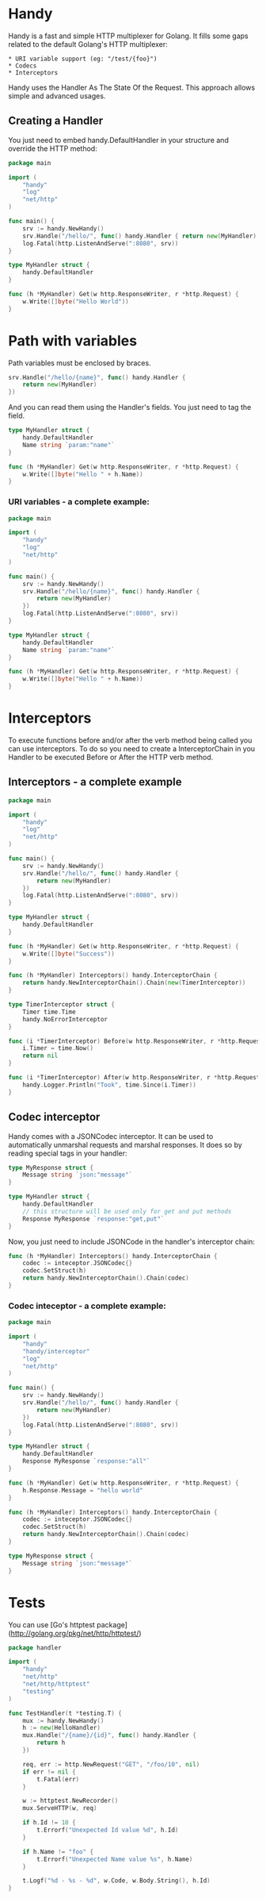 Handy
==========================================

Handy is a fast and simple HTTP multiplexer for Golang. It fills some gaps
related to the default Golang's HTTP multiplexer:

	* URI variable support (eg: "/test/{foo}")
	* Codecs
	* Interceptors

Handy uses the Handler As The State Of the Request. This approach allows simple and advanced usages.

## Creating a Handler
You just need to embed handy.DefaultHandler in your structure and override the HTTP method:

~~~ go
package main

import (
	"handy"
	"log"
	"net/http"
)

func main() {
	srv := handy.NewHandy()
	srv.Handle("/hello/", func() handy.Handler { return new(MyHandler) })
	log.Fatal(http.ListenAndServe(":8080", srv))
}

type MyHandler struct {
	handy.DefaultHandler
}

func (h *MyHandler) Get(w http.ResponseWriter, r *http.Request) {
	w.Write([]byte("Hello World"))
}
~~~

# Path with variables
Path variables must be enclosed by braces.

~~~ go
srv.Handle("/hello/{name}", func() handy.Handler { 
	return new(MyHandler) 
})
~~~

And you can read them using the Handler's fields. You just need to tag the field.

~~~ go
type MyHandler struct {
	handy.DefaultHandler
	Name string `param:"name"`
}

func (h *MyHandler) Get(w http.ResponseWriter, r *http.Request) {
	w.Write([]byte("Hello " + h.Name))
}
~~~

### URI variables - a complete example:
~~~ go
package main

import (
	"handy"
	"log"
	"net/http"
)

func main() {
	srv := handy.NewHandy()
	srv.Handle("/hello/{name}", func() handy.Handler {
		return new(MyHandler)
	})
	log.Fatal(http.ListenAndServe(":8080", srv))
}

type MyHandler struct {
	handy.DefaultHandler
	Name string `param:"name"`
}

func (h *MyHandler) Get(w http.ResponseWriter, r *http.Request) {
	w.Write([]byte("Hello " + h.Name))
}
~~~

# Interceptors
To execute functions before and/or after the verb method being called you can use interceptors. To do so you need to create a InterceptorChain in you Handler to be executed Before or After the HTTP verb method.

## Interceptors - a complete example
~~~ go
package main

import (
	"handy"
	"log"
	"net/http"
)

func main() {
	srv := handy.NewHandy()
	srv.Handle("/hello/", func() handy.Handler {
		return new(MyHandler)
	})
	log.Fatal(http.ListenAndServe(":8080", srv))
}

type MyHandler struct {
	handy.DefaultHandler
}

func (h *MyHandler) Get(w http.ResponseWriter, r *http.Request) {
	w.Write([]byte("Success"))
}

func (h *MyHandler) Interceptors() handy.InterceptorChain {
	return handy.NewInterceptorChain().Chain(new(TimerInterceptor))
}

type TimerInterceptor struct {
	Timer time.Time
	handy.NoErrorInterceptor
}

func (i *TimerInterceptor) Before(w http.ResponseWriter, r *http.Request) {
	i.Timer = time.Now()
	return nil
}

func (i *TimerInterceptor) After(w http.ResponseWriter, r *http.Request) {
	handy.Logger.Println("Took", time.Since(i.Timer))
}
~~~

## Codec interceptor
Handy comes with a JSONCodec interceptor. It can be used to automatically 
unmarshal requests and marshal responses. It does so by reading special tags in 
your handler:

~~~ go
type MyResponse struct {
	Message string `json:"message"`
}

type MyHandler struct {
	handy.DefaultHandler
	// this structure will be used only for get and put methods
	Response MyResponse `response:"get,put"` 
}
~~~

Now, you just need to include JSONCode in the handler's interceptor chain:
~~~ go
func (h *MyHandler) Interceptors() handy.InterceptorChain {
	codec := inteceptor.JSONCodec{}
	codec.SetStruct(h)
	return handy.NewInterceptorChain().Chain(codec)
}
~~~

### Codec inteceptor - a complete example:
~~~ go
package main

import (
    "handy"
    "handy/interceptor"
    "log"
    "net/http"
)

func main() {
    srv := handy.NewHandy()
    srv.Handle("/hello/", func() handy.Handler {
        return new(MyHandler)
    })
    log.Fatal(http.ListenAndServe(":8080", srv))
}

type MyHandler struct {
    handy.DefaultHandler
    Response MyResponse `response:"all"`
}

func (h *MyHandler) Get(w http.ResponseWriter, r *http.Request) {
    h.Response.Message = "hello world"
}

func (h *MyHandler) Interceptors() handy.InterceptorChain {
	codec := inteceptor.JSONCodec{}
	codec.SetStruct(h)
	return handy.NewInterceptorChain().Chain(codec)
}

type MyResponse struct {
    Message string `json:"message"`
}
~~~


# Tests
You can use [Go's httptest package] (http://golang.org/pkg/net/http/httptest/)

~~~ go
package handler

import (
	"handy"
	"net/http"
	"net/http/httptest"
	"testing"
)

func TestHandler(t *testing.T) {
	mux := handy.NewHandy()
	h := new(HelloHandler)
	mux.Handle("/{name}/{id}", func() handy.Handler {
		return h
	})

	req, err := http.NewRequest("GET", "/foo/10", nil)
	if err != nil {
		t.Fatal(err)
	}

	w := httptest.NewRecorder()
	mux.ServeHTTP(w, req)

	if h.Id != 10 {
		t.Errorf("Unexpected Id value %d", h.Id)
	}

	if h.Name != "foo" {
		t.Errorf("Unexpected Name value %s", h.Name)
	}

	t.Logf("%d - %s - %d", w.Code, w.Body.String(), h.Id)
}
~~~

